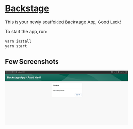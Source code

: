 # [Backstage](https://backstage.io)

This is your newly scaffolded Backstage App, Good Luck!

To start the app, run:

```sh
yarn install
yarn start
```

## Few Screenshots

<img src="screenshots/1.front-page.png" width="80%" />
